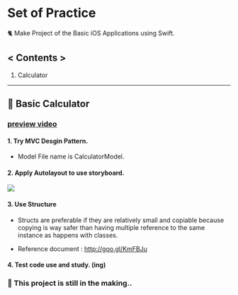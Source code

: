 # Set of Practice
🐈 Make Project of the Basic iOS Applications using Swift.

## < Contents >
1. Calculator

***

## 🌙 Basic Calculator

### [preview video](https://youtu.be/VKSnMj04a1M)

#### 1. Try MVC Desgin Pattern.
- Model File name is CalculatorModel.

#### 2. Apply Autolayout to use storyboard.
![](http://cfile5.uf.tistory.com/image/24510837580736550CC08D)

#### 3. Use Structure
- Structs are preferable if they are relatively small and copiable because copying is way safer than having multiple reference to the same instance as happens with classes.

- Reference document : http://goo.gl/KmFBJu

#### 4. Test code use and study. (ing)

### 🤖 This project is still in the making..